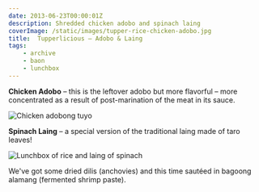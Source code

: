 ```yaml
---
date: 2013-06-23T00:00:01Z
description: Shredded chicken adobo and spinach laing
coverImage: /static/images/tupper-rice-chicken-adobo.jpg
title:  Tupperlicious – Adobo & Laing
tags: 
    - archive 
    - baon 
    - lunchbox 
---
```


**Chicken Adobo** – this is the leftover adobo but more flavorful – more concentrated as a result of post-marination of the meat in its sauce. 

<img src="/static/images/chicken-adobo-tuyo.jpg" title="Chicken adobong tuyo">

**Spinach Laing** – a special version of the traditional laing made of taro leaves! 

<img src="/static/images/tupper-spinach-laing.jpg" title="Lunchbox of rice and laing of spinach">

We've got some dried dilis (anchovies) and this time sautéed in bagoong alamang (fermented shrimp paste).
